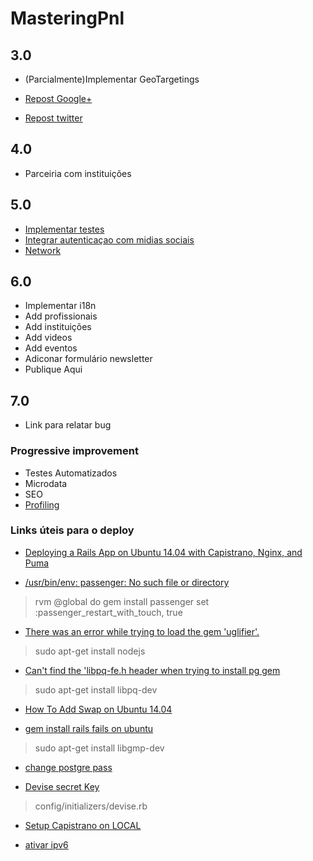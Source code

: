 MasteringPnl
=============================

## 3.0

* (Parcialmente)Implementar GeoTargetings

* [Repost Google+](https://github.com/google/google-api-ruby-client)
* [Repost twitter](https://github.com/sferik/twitter)

## 4.0

* Parceiria com instituições

## 5.0

* [Implementar testes](https://github.com/rspec/rspec-rails)
* [Integrar autenticaçao com midias sociais](https://github.com/intridea/omniauth)
* [Network](https://rubygems.org/gems/social_stream)

## 6.0

* Implementar i18n
* Add profissionais
* Add instituições
* Add videos
* Add eventos
* Adiconar formulário newsletter
* Publique Aqui
## 7.0

* Link para relatar bug

### Progressive improvement

* Testes Automatizados
* Microdata
* SEO
* [Profiling](http://blog.scoutapp.com/articles/2015/09/16/profiling-rails-with-stackprof) 


### Links úteis para o deploy

* [Deploying a Rails App on Ubuntu 14.04 with Capistrano, Nginx, and Puma](https://www.digitalocean.com/community/tutorials/deploying-a-rails-app-on-ubuntu-14-04-with-capistrano-nginx-and-puma)

* [/usr/bin/env: passenger: No such file or directory ](https://github.com/capistrano/passenger/issues/26)
> rvm @global do gem install passenger
> set :passenger_restart_with_touch, true

* [There was an error while trying to load the gem 'uglifier'.](http://stackoverflow.com/questions/34420554/there-was-an-error-while-trying-to-load-the-gem-uglifier-bundlergemrequire)
> sudo apt-get install nodejs

* [Can't find the 'libpq-fe.h header when trying to install pg gem](http://stackoverflow.com/questions/6040583/cant-find-the-libpq-fe-h-header-when-trying-to-install-pg-gem)
> sudo apt-get install libpq-dev


* [How To Add Swap on Ubuntu 14.04](https://www.digitalocean.com/community/tutorials/how-to-add-swap-on-ubuntu-14-04)

* [gem install rails fails on ubuntu](http://stackoverflow.com/questions/29317640/gem-install-rails-fails-on-ubuntu)
> sudo apt-get install libgmp-dev

* [change postgre pass](http://dba.stackexchange.com/questions/24774/postgresql-changing-password-for-a-user-is-not-working)

* [Devise secret Key](http://stackoverflow.com/questions/18080910/devise-secret-key-was-not-set)
> config/initializers/devise.rb

* [Setup Capistrano on LOCAL](https://gist.github.com/stevenyap/9130882)

* [ativar ipv6](https://www.digitalocean.com/community/tutorials/how-to-enable-ipv6-for-digitalocean-droplets)
